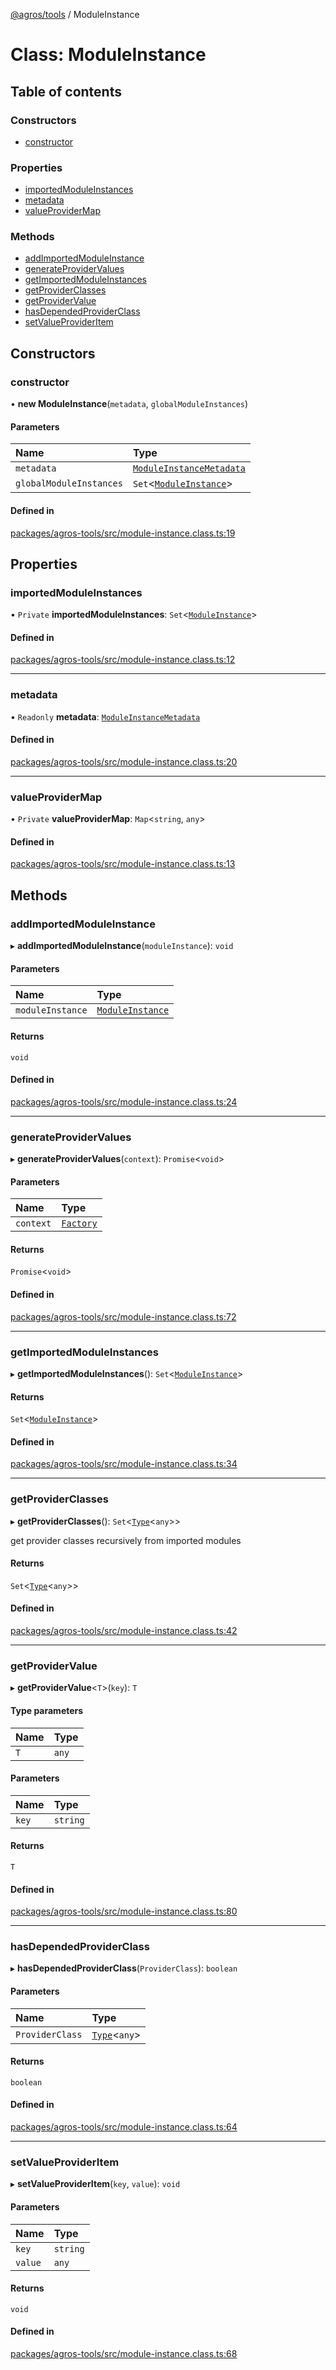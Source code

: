 [@agros/tools](../index.md) / ModuleInstance

# Class: ModuleInstance

## Table of contents

### Constructors

- [constructor](ModuleInstance.md#constructor)

### Properties

- [importedModuleInstances](ModuleInstance.md#importedmoduleinstances)
- [metadata](ModuleInstance.md#metadata)
- [valueProviderMap](ModuleInstance.md#valueprovidermap)

### Methods

- [addImportedModuleInstance](ModuleInstance.md#addimportedmoduleinstance)
- [generateProviderValues](ModuleInstance.md#generateprovidervalues)
- [getImportedModuleInstances](ModuleInstance.md#getimportedmoduleinstances)
- [getProviderClasses](ModuleInstance.md#getproviderclasses)
- [getProviderValue](ModuleInstance.md#getprovidervalue)
- [hasDependedProviderClass](ModuleInstance.md#hasdependedproviderclass)
- [setValueProviderItem](ModuleInstance.md#setvalueprovideritem)

## Constructors

### <a id="constructor" name="constructor"></a> constructor

• **new ModuleInstance**(`metadata`, `globalModuleInstances`)

#### Parameters

| Name | Type |
| :------ | :------ |
| `metadata` | [`ModuleInstanceMetadata`](../interfaces/ModuleInstanceMetadata.md) |
| `globalModuleInstances` | `Set`<[`ModuleInstance`](ModuleInstance.md)\> |

#### Defined in

[packages/agros-tools/src/module-instance.class.ts:19](https://github.com/agrosjs/agros/blob/ccf46f8/packages/agros-tools/src/module-instance.class.ts#L19)

## Properties

### <a id="importedmoduleinstances" name="importedmoduleinstances"></a> importedModuleInstances

• `Private` **importedModuleInstances**: `Set`<[`ModuleInstance`](ModuleInstance.md)\>

#### Defined in

[packages/agros-tools/src/module-instance.class.ts:12](https://github.com/agrosjs/agros/blob/ccf46f8/packages/agros-tools/src/module-instance.class.ts#L12)

___

### <a id="metadata" name="metadata"></a> metadata

• `Readonly` **metadata**: [`ModuleInstanceMetadata`](../interfaces/ModuleInstanceMetadata.md)

#### Defined in

[packages/agros-tools/src/module-instance.class.ts:20](https://github.com/agrosjs/agros/blob/ccf46f8/packages/agros-tools/src/module-instance.class.ts#L20)

___

### <a id="valueprovidermap" name="valueprovidermap"></a> valueProviderMap

• `Private` **valueProviderMap**: `Map`<`string`, `any`\>

#### Defined in

[packages/agros-tools/src/module-instance.class.ts:13](https://github.com/agrosjs/agros/blob/ccf46f8/packages/agros-tools/src/module-instance.class.ts#L13)

## Methods

### <a id="addimportedmoduleinstance" name="addimportedmoduleinstance"></a> addImportedModuleInstance

▸ **addImportedModuleInstance**(`moduleInstance`): `void`

#### Parameters

| Name | Type |
| :------ | :------ |
| `moduleInstance` | [`ModuleInstance`](ModuleInstance.md) |

#### Returns

`void`

#### Defined in

[packages/agros-tools/src/module-instance.class.ts:24](https://github.com/agrosjs/agros/blob/ccf46f8/packages/agros-tools/src/module-instance.class.ts#L24)

___

### <a id="generateprovidervalues" name="generateprovidervalues"></a> generateProviderValues

▸ **generateProviderValues**(`context`): `Promise`<`void`\>

#### Parameters

| Name | Type |
| :------ | :------ |
| `context` | [`Factory`](../interfaces/Factory.md) |

#### Returns

`Promise`<`void`\>

#### Defined in

[packages/agros-tools/src/module-instance.class.ts:72](https://github.com/agrosjs/agros/blob/ccf46f8/packages/agros-tools/src/module-instance.class.ts#L72)

___

### <a id="getimportedmoduleinstances" name="getimportedmoduleinstances"></a> getImportedModuleInstances

▸ **getImportedModuleInstances**(): `Set`<[`ModuleInstance`](ModuleInstance.md)\>

#### Returns

`Set`<[`ModuleInstance`](ModuleInstance.md)\>

#### Defined in

[packages/agros-tools/src/module-instance.class.ts:34](https://github.com/agrosjs/agros/blob/ccf46f8/packages/agros-tools/src/module-instance.class.ts#L34)

___

### <a id="getproviderclasses" name="getproviderclasses"></a> getProviderClasses

▸ **getProviderClasses**(): `Set`<[`Type`](../index.md#type)<`any`\>\>

get provider classes recursively from imported modules

#### Returns

`Set`<[`Type`](../index.md#type)<`any`\>\>

#### Defined in

[packages/agros-tools/src/module-instance.class.ts:42](https://github.com/agrosjs/agros/blob/ccf46f8/packages/agros-tools/src/module-instance.class.ts#L42)

___

### <a id="getprovidervalue" name="getprovidervalue"></a> getProviderValue

▸ **getProviderValue**<`T`\>(`key`): `T`

#### Type parameters

| Name | Type |
| :------ | :------ |
| `T` | `any` |

#### Parameters

| Name | Type |
| :------ | :------ |
| `key` | `string` |

#### Returns

`T`

#### Defined in

[packages/agros-tools/src/module-instance.class.ts:80](https://github.com/agrosjs/agros/blob/ccf46f8/packages/agros-tools/src/module-instance.class.ts#L80)

___

### <a id="hasdependedproviderclass" name="hasdependedproviderclass"></a> hasDependedProviderClass

▸ **hasDependedProviderClass**(`ProviderClass`): `boolean`

#### Parameters

| Name | Type |
| :------ | :------ |
| `ProviderClass` | [`Type`](../index.md#type)<`any`\> |

#### Returns

`boolean`

#### Defined in

[packages/agros-tools/src/module-instance.class.ts:64](https://github.com/agrosjs/agros/blob/ccf46f8/packages/agros-tools/src/module-instance.class.ts#L64)

___

### <a id="setvalueprovideritem" name="setvalueprovideritem"></a> setValueProviderItem

▸ **setValueProviderItem**(`key`, `value`): `void`

#### Parameters

| Name | Type |
| :------ | :------ |
| `key` | `string` |
| `value` | `any` |

#### Returns

`void`

#### Defined in

[packages/agros-tools/src/module-instance.class.ts:68](https://github.com/agrosjs/agros/blob/ccf46f8/packages/agros-tools/src/module-instance.class.ts#L68)
